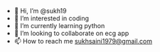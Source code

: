 - 👋 Hi, I’m @sukh19
- 👀 I’m interested in coding
- 🌱 I’m currently learning python
- 💞️ I’m looking to collaborate on ecg app
- 📫 How to reach me sukhsaini1979@gmail.com

<!---
sukh19/sukh19 is a ✨ special ✨ repository because its `README.md` (this file) appears on your GitHub profile.
You can click the Preview link to take a look at your changes.
--->
